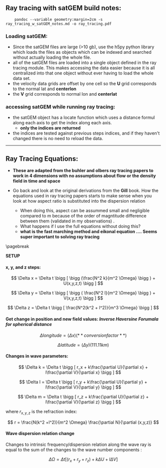 ## Ray tracing with satGEM build notes:

        pandoc --variable geometry:margin=2cm -s ray_tracing_w_satGEM_notes.md -o ray_tracing.pdf
### Loading satGEM:
* Since the satGEM files are large (>10 gb), use the h5py python library which loads the files as objects which can be indexed and searched without actually loading the whole file. 
* all of the satGEM files are loaded into a single object defined in the ray tracing module. This makes accessing the data easier because it is all centralized into that one object without ever having to load the whole data set. 
* the velocity data grids are offset by one cell so the **U** grid corresponds to the normal lat and **centerlon**
* the **V** grid corresponds to normal lon and **centerlat**

 
### accessing satGEM while running ray tracing:
* the satGEM object has a locate function which uses a distance formul along each axis to get the index along each axis. 
    * **only the indices are returned** 
* the indices are tested against previous steps indices, and if they haven't changed there is no need to reload the data. 


-------------------------------------------------------------------------------------------------------------------------------------------

## Ray Tracing Equations:

- **These are adapted from the buhler and olbers ray tracing papers to work in 4 dimensions with no assumptions about flow or the density field in time and space**

- Go back and look at the original derivations from the **Gill** book. How the equations used in ray tracing papers starts to make sense when you look at how aspect ratio is substituted into the dispersion relation
    - When doing this, aspect can be assummed small and negligible compared to m because of the order of magntitude difference between them (validated in my observations) .
    - What happens if I use the full equations without doing this?
    - **what is the fast marching method and eikonal equation .... Seems super important to solving ray tracing**


\pagebreak

**SETUP**

#### x, y, and z steps:

$$ \Delta x  = \Delta t \bigg [ \bigg (\frac{N^2 k}{m^2 \Omega} \bigg )  + U(x,y,z,t) \bigg ] $$

$$ \Delta y  = \Delta t \bigg [ \bigg ( \frac{N^2 l}{m^2 \Omega} \bigg ) + V(x,y,z,t) \bigg ] $$

$$ \Delta z  = \Delta t \bigg [ \frac{N^2(k^2 + l^2)}{m^3 \Omega}   \bigg ] $$

#### Get change in position and new field values: _Inverse Haversine Forumala for spherical distance_

$$ \Delta longitude  = (\Delta x)(**conversion factor**)  $$

$$ \Delta latitude  = (\Delta y)(111.11 km)  $$

#### Changes in wave parameters:



$$ \Delta k  =   \Delta t \bigg [  r_x  + k\frac{\partial U}{\partial x} + l\frac{\partial V}{\partial x} \bigg ] $$

$$ \Delta l  =   \Delta t \bigg [  r_y  + k\frac{\partial U}{\partial y} + l\frac{\partial V}{\partial y} \bigg ] $$

$$ \Delta m  =   \Delta t \bigg [  r_z  + k\frac{\partial U}{\partial z} + l\frac{\partial V}{\partial z} \bigg ] $$


where $r_{x,y,z}$ is the refraction index:

$$ r = \frac{N(k^2 +l^2)}{m^2 \Omega} \frac{\partial N}{\partial (x,y,z)} $$

#### Wave dispersion relation change

Changes to intrinsic frequency/dispersion relation along the wave ray is equal to the sum of the changes to the wave number components :

$$ \Delta \Omega = \Delta t \bigg [ (r_x + r_y + r_z) + k\Delta U + l\Delta V \bigg ]   $$